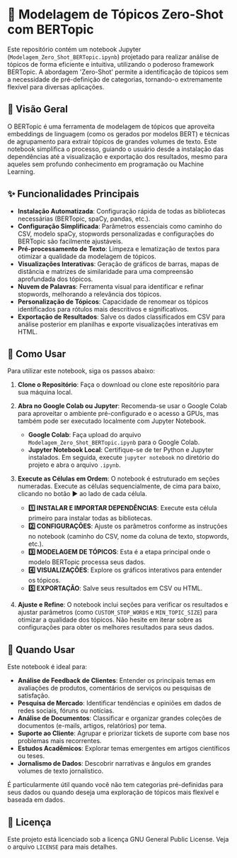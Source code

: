 # 🧠 Modelagem de Tópicos Zero-Shot com BERTopic

Este repositório contém um notebook Jupyter (`Modelagem_Zero_Shot_BERTopic.ipynb`) projetado para realizar análise de tópicos de forma eficiente e intuitiva, utilizando o poderoso framework BERTopic. A abordagem 'Zero-Shot' permite a identificação de tópicos sem a necessidade de pré-definição de categorias, tornando-o extremamente flexível para diversas aplicações.

## 🌟 Visão Geral

O BERTopic é uma ferramenta de modelagem de tópicos que aproveita embeddings de linguagem (como os gerados por modelos BERT) e técnicas de agrupamento para extrair tópicos de grandes volumes de texto. Este notebook simplifica o processo, guiando o usuário desde a instalação das dependências até a visualização e exportação dos resultados, mesmo para aqueles sem profundo conhecimento em programação ou Machine Learning.

## ✨ Funcionalidades Principais

- **Instalação Automatizada**: Configuração rápida de todas as bibliotecas necessárias (BERTopic, spaCy, pandas, etc.).
- **Configuração Simplificada**: Parâmetros essenciais como caminho do CSV, modelo spaCy, stopwords personalizadas e configurações do BERTopic são facilmente ajustáveis.
- **Pré-processamento de Texto**: Limpeza e lematização de textos para otimizar a qualidade da modelagem de tópicos.
- **Visualizações Interativas**: Geração de gráficos de barras, mapas de distância e matrizes de similaridade para uma compreensão aprofundada dos tópicos.
- **Nuvem de Palavras**: Ferramenta visual para identificar e refinar stopwords, melhorando a relevância dos tópicos.
- **Personalização de Tópicos**: Capacidade de renomear os tópicos identificados para rótulos mais descritivos e significativos.
- **Exportação de Resultados**: Salve os dados classificados em CSV para análise posterior em planilhas e exporte visualizações interativas em HTML.

## 🚀 Como Usar

Para utilizar este notebook, siga os passos abaixo:

1.  **Clone o Repositório**: Faça o download ou clone este repositório para sua máquina local.

2.  **Abra no Google Colab ou Jupyter**: Recomenda-se usar o Google Colab para aproveitar o ambiente pré-configurado e o acesso a GPUs, mas também pode ser executado localmente com Jupyter Notebook.

    -   **Google Colab**: Faça upload do arquivo `Modelagem_Zero_Shot_BERTopic.ipynb` para o Google Colab.
    -   **Jupyter Notebook Local**: Certifique-se de ter Python e Jupyter instalados. Em seguida, execute `jupyter notebook` no diretório do projeto e abra o arquivo `.ipynb`.

3.  **Execute as Células em Ordem**: O notebook é estruturado em seções numeradas. Execute as células sequencialmente, de cima para baixo, clicando no botão ▶ ao lado de cada célula.

    -   **1️⃣ INSTALAR E IMPORTAR DEPENDÊNCIAS**: Execute esta célula primeiro para instalar todas as bibliotecas.
    -   **2️⃣ CONFIGURAÇÕES**: Ajuste os parâmetros conforme as instruções no notebook (caminho do CSV, nome da coluna de texto, stopwords, etc.).
    -   **3️⃣ MODELAGEM DE TÓPICOS**: Esta é a etapa principal onde o modelo BERTopic processa seus dados.
    -   **4️⃣ VISUALIZAÇÕES**: Explore os gráficos interativos para entender os tópicos.
    -   **5️⃣ EXPORTAÇÃO**: Salve seus resultados em CSV ou HTML.

4.  **Ajuste e Refine**: O notebook inclui seções para verificar os resultados e ajustar parâmetros (como `CUSTOM_STOP_WORDS` e `MIN_TOPIC_SIZE`) para otimizar a qualidade dos tópicos. Não hesite em iterar sobre as configurações para obter os melhores resultados para seus dados.

## 🎯 Quando Usar

Este notebook é ideal para:

-   **Análise de Feedback de Clientes**: Entender os principais temas em avaliações de produtos, comentários de serviços ou pesquisas de satisfação.
-   **Pesquisa de Mercado**: Identificar tendências e opiniões em dados de redes sociais, fóruns ou notícias.
-   **Análise de Documentos**: Classificar e organizar grandes coleções de documentos (e-mails, artigos, relatórios) por tema.
-   **Suporte ao Cliente**: Agrupar e priorizar tickets de suporte com base nos problemas mais recorrentes.
-   **Estudos Acadêmicos**: Explorar temas emergentes em artigos científicos ou teses.
-   **Jornalismo de Dados**: Descobrir narrativas e ângulos em grandes volumes de texto jornalístico.

É particularmente útil quando você não tem categorias pré-definidas para seus dados ou quando deseja uma exploração de tópicos mais flexível e baseada em dados.

## 📄 Licença

Este projeto está licenciado sob a licença GNU General Public License. Veja o arquivo `LICENSE` para mais detalhes.
